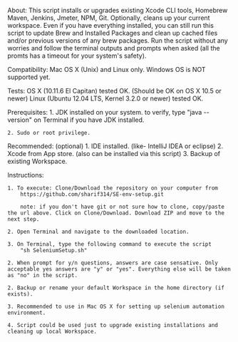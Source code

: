 About:
	This script installs or upgrades existing Xcode CLI tools, Homebrew Maven, Jenkins, Jmeter, NPM, Git. Optionally, cleans up your current workspace. Even if you have everything installed, you can still run this script to update Brew and Installed Packages and clean up cached files and/or previous versions of any brew packages. Run the script without any worries and follow the terminal outputs and prompts when asked (all the promts has a timeout for your system's safety).


Compatibility: Mac OS X (Unix) and Linux only. Windows OS is NOT supported yet. 

Tests:
		OS X (10.11.6 El Capitan) tested OK. (Should be OK on OS X 10.5 or newer)
		Linux (Ubuntu 12.04 LTS, Kernel 3.2.0 or newer) tested OK.


Prerequisites:
	1. JDK installed on your system.
		to verify, type "java --version" on Terminal if you have JDK installed.
		
	2. Sudo or root privilege.

Recommended: (optional)
	1. IDE installed. (like- IntelliJ IDEA or eclipse)
	2. Xcode from App store. (also can be installed via this script)
	3. Backup of existing Workspace.

Instructions:

	1. To execute: Clone/Download the repository on your computer from 
		https://github.com/sharif314/SE-env-setup.git

		note: if you don't have git or not sure how to clone, copy/paste the url above. Click on Clone/Download. Download ZIP and move to the next step. 

	2. Open Terminal and navigate to the downloaded location.

	3. On Terminal, type the following command to execute the script
		"sh SeleniumSetup.sh"

	2. When prompt for y/n questions, answers are case sensative. Only acceptable yes answers are "y" or "yes". Everything else will be taken as "no" in the script. 

	2. Backup or rename your default Workspace in the home directory (if exists).

	3. Recommended to use in Mac OS X for setting up selenium automation environment.

	4. Script could be used just to upgrade existing installations and cleaning up local Workspace. 
